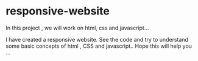 # responsive-website

In this project , we will work on html, css and javascript...

I have created a responsive website.
See the code and try to understand some basic concepts of html , CSS and javascript..
Hope this will help you ...
